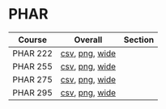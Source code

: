 # PHAR

| Course | Overall | Section |
| ------ | ------- | ------- |
| PHAR 222 | [csv](https://github.com/UCSD-Historical-Enrollment-Data/2025Winter/blob/main/overall/PHAR%20222.csv), [png](https://raw.githubusercontent.com/UCSD-Historical-Enrollment-Data/2025Winter/main/plot_overall/PHAR%20222.png), [wide](https://raw.githubusercontent.com/UCSD-Historical-Enrollment-Data/2025Winter/main/plot_overall_wide/PHAR%20222.png) |  |
| PHAR 255 | [csv](https://github.com/UCSD-Historical-Enrollment-Data/2025Winter/blob/main/overall/PHAR%20255.csv), [png](https://raw.githubusercontent.com/UCSD-Historical-Enrollment-Data/2025Winter/main/plot_overall/PHAR%20255.png), [wide](https://raw.githubusercontent.com/UCSD-Historical-Enrollment-Data/2025Winter/main/plot_overall_wide/PHAR%20255.png) |  |
| PHAR 275 | [csv](https://github.com/UCSD-Historical-Enrollment-Data/2025Winter/blob/main/overall/PHAR%20275.csv), [png](https://raw.githubusercontent.com/UCSD-Historical-Enrollment-Data/2025Winter/main/plot_overall/PHAR%20275.png), [wide](https://raw.githubusercontent.com/UCSD-Historical-Enrollment-Data/2025Winter/main/plot_overall_wide/PHAR%20275.png) |  |
| PHAR 295 | [csv](https://github.com/UCSD-Historical-Enrollment-Data/2025Winter/blob/main/overall/PHAR%20295.csv), [png](https://raw.githubusercontent.com/UCSD-Historical-Enrollment-Data/2025Winter/main/plot_overall/PHAR%20295.png), [wide](https://raw.githubusercontent.com/UCSD-Historical-Enrollment-Data/2025Winter/main/plot_overall_wide/PHAR%20295.png) |  |

